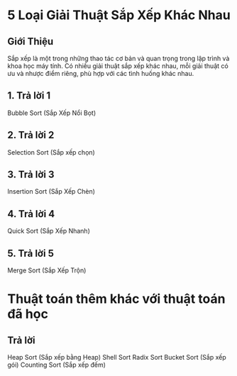 # 5 Loại Giải Thuật Sắp Xếp Khác Nhau

## Giới Thiệu

Sắp xếp là một trong những thao tác cơ bản và quan trọng trong lập trình và khoa học máy tính. Có nhiều giải thuật sắp xếp khác nhau, mỗi giải thuật có ưu và nhược điểm riêng, phù hợp với các tình huống khác nhau.

## 1. Trả lời 1
Bubble Sort (Sắp Xếp Nổi Bọt)
## 2. Trả lời 2
Selection Sort (Sắp xếp chọn)

## 3. Trả lời 3
Insertion Sort (Sắp Xếp Chèn)

## 4. Trả lời 4
Quick Sort (Sắp Xếp Nhanh)

## 5. Trả lời 5
Merge Sort (Sắp Xếp Trộn)

# Thuật toán thêm khác với thuật toán đã học

## Trả lời
Heap Sort (Sắp xếp bằng Heap)
Shell Sort
Radix Sort
Bucket Sort (Sắp xếp gói)
Counting Sort (Sắp xếp đếm)